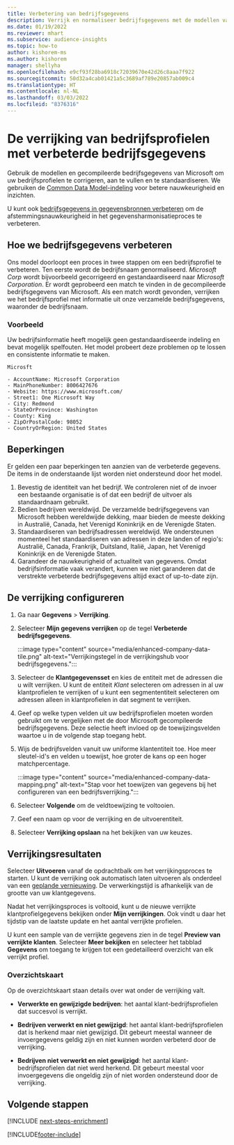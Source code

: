 ```yaml
---
title: Verbetering van bedrijfsgegevens
description: Verrijk en normaliseer bedrijfsgegevens met de modellen van Microsoft.
ms.date: 01/19/2022
ms.reviewer: mhart
ms.subservice: audience-insights
ms.topic: how-to
author: kishorem-ms
ms.author: kishorem
manager: shellyha
ms.openlocfilehash: e9cf93f28ba6918c72039670e42d26c8aaa7f922
ms.sourcegitcommit: 50d32a4cab01421a5c3689af789e20857ab009c4
ms.translationtype: HT
ms.contentlocale: nl-NL
ms.lasthandoff: 03/03/2022
ms.locfileid: "8376316"
---
```

# <a name="enrichment-of-company-profiles-with-enhanced-company-data"></a>De verrijking van bedrijfsprofielen met verbeterde bedrijfsgegevens

Gebruik de modellen en gecompileerde bedrijfsgegevens van Microsoft om uw bedrijfsprofielen te corrigeren, aan te vullen en te standaardiseren. We gebruiken de [Common Data Model-indeling](/common-data-model/schema/core/applicationcommon/account) voor betere nauwkeurigheid en inzichten.

U kunt ook [bedrijfsgegevens in gegevensbronnen verbeteren](data-sources-enrichment.md) om de afstemmingsnauwkeurigheid in het gegevensharmonisatieproces te verbeteren. 

## <a name="how-we-enhance-company-data"></a>Hoe we bedrijfsgegevens verbeteren

Ons model doorloopt een proces in twee stappen om een bedrijfsprofiel te verbeteren. Ten eerste wordt de bedrijfsnaam genormaliseerd. *Microsoft Corp* wordt bijvoorbeeld gecorrigeerd en gestandaardiseerd naar *Microsoft Corporation*. Er wordt geprobeerd een match te vinden in de gecompileerde bedrijfsgegevens van Microsoft. Als een match wordt gevonden, verrijken we het bedrijfsprofiel met informatie uit onze verzamelde bedrijfsgegevens, waaronder de bedrijfsnaam.


### <a name="example"></a>Voorbeeld

Uw bedrijfsinformatie heeft mogelijk geen gestandaardiseerde indeling en bevat mogelijk spelfouten. Het model probeert deze problemen op te lossen en consistente informatie te maken.

```Input
Microsft
```

```Output
- AccountName: Microsoft Corporation
- MainPhoneNumber: 8006427676
- Website: https://www.microsoft.com/
- Street1: One Microsoft Way
- City: Redmond
- StateOrProvince: Washington
- County: King
- ZipOrPostalCode: 98052
- CountryOrRegion: United States
```

## <a name="limitations"></a>Beperkingen

Er gelden een paar beperkingen ten aanzien van de verbeterde gegevens. De items in de onderstaande lijst worden niet ondersteund door het model.

1.  Bevestig de identiteit van het bedrijf. We controleren niet of de invoer een bestaande organisatie is of dat een bedrijf de uitvoer als standaardnaam gebruikt.
2.  Bedien bedrijven wereldwijd. De verzamelde bedrijfsgegevens van Microsoft hebben wereldwijde dekking, maar bieden de meeste dekking in Australië, Canada, het Verenigd Koninkrijk en de Verenigde Staten.
3.  Standaardiseren van bedrijfsadressen wereldwijd. We ondersteunen momenteel het standaardiseren van adressen in deze landen of regio's: Australië, Canada, Frankrijk, Duitsland, Italië, Japan, het Verenigd Koninkrijk en de Verenigde Staten.
4.  Garandeer de nauwkeurigheid of actualiteit van gegevens. Omdat bedrijfsinformatie vaak verandert, kunnen we niet garanderen dat de verstrekte verbeterde bedrijfsgegevens altijd exact of up-to-date zijn.

## <a name="configure-the-enrichment"></a>De verrijking configureren

1. Ga naar **Gegevens** > **Verrijking**.

1. Selecteer **Mijn gegevens verrijken** op de tegel **Verbeterde bedrijfsgegevens**.

   :::image type="content" source="media/enhanced-company-data-tile.png" alt-text="Verrijkingstegel in de verrijkingshub voor bedrijfsgegevens.":::

1. Selecteer de **Klantgegevensset** en kies de entiteit met de adressen die u wilt verrijken. U kunt de entiteit *Klant* selecteren om adressen in al uw klantprofielen te verrijken of u kunt een segmententiteit selecteren om adressen alleen in klantprofielen in dat segment te verrijken.

1. Geef op welke typen velden uit uw bedrijfsprofielen moeten worden gebruikt om te vergelijken met de door Microsoft gecompileerde bedrijfsgegevens. Deze selectie heeft invloed op de toewijzingsvelden waartoe u in de volgende stap toegang hebt.

1.  Wijs de bedrijfsvelden vanuit uw uniforme klantentiteit toe. Hoe meer sleutel-id's en velden u toewijst, hoe groter de kans op een hoger matchpercentage.

    :::image type="content" source="media/enhanced-company-data-mapping.png" alt-text="Stap voor het toewijzen van gegevens bij het configureren van een bedrijfsverrijking.":::

1. Selecteer **Volgende** om de veldtoewijzing te voltooien.

1. Geef een naam op voor de verrijking en de uitvoerentiteit.

1. Selecteer **Verrijking opslaan** na het bekijken van uw keuzes.

## <a name="enrichment-results"></a>Verrijkingsresultaten

Selecteer **Uitvoeren** vanaf de opdrachtbalk om het verrijkingsproces te starten. U kunt de verrijking ook automatisch laten uitvoeren als onderdeel van een [geplande vernieuwing](system.md#schedule-tab). De verwerkingstijd is afhankelijk van de grootte van uw klantgegevens.

Nadat het verrijkingsproces is voltooid, kunt u de nieuwe verrijkte klantprofielgegevens bekijken onder **Mijn verrijkingen**. Ook vindt u daar het tijdstip van de laatste update en het aantal verrijkte profielen.

U kunt een sample van de verrijkte gegevens zien in de tegel **Preview van verrijkte klanten**. Selecteer **Meer bekijken** en selecteer het tabblad **Gegevens** om toegang te krijgen tot een gedetailleerd overzicht van elk verrijkt profiel.

### <a name="overview-card"></a>Overzichtskaart

Op de overzichtskaart staan details over wat onder de verrijking valt. 

* **Verwerkte en gewijzigde bedrijven**: het aantal klant-bedrijfsprofielen dat succesvol is verrijkt.

* **Bedrijven verwerkt en niet gewijzigd**: het aantal klant-bedrijfsprofielen dat is herkend maar niet gewijzigd. Dit gebeurt meestal wanneer de invoergegevens geldig zijn en niet kunnen worden verbeterd door de verrijking.

* **Bedrijven niet verwerkt en niet gewijzigd**: het aantal klant-bedrijfsprofielen dat niet werd herkend. Dit gebeurt meestal voor invoergegevens die ongeldig zijn of niet worden ondersteund door de verrijking.

## <a name="next-steps"></a>Volgende stappen

[!INCLUDE [next-steps-enrichment](../includes/next-steps-enrichment.md)]

[!INCLUDE[footer-include](../includes/footer-banner.md)]
